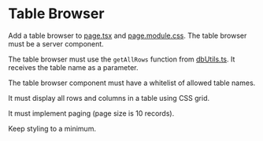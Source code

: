# Table Browser

Add a table browser to [page.tsx](../src/app/browse/[table]/page.tsx) and [page.module.css](../src/app/browse/[table]/page.module.css). The table browser must be a server component.

The table browser must use the `getAllRows` function from [dbUtils.ts](../src/lib/dbUtils.ts). It receives the table name as a parameter.

The table browser component must have a whitelist of allowed table names.

It must display all rows and columns in a table using CSS grid.

It must implement paging (page size is 10 records).

Keep styling to a minimum.
